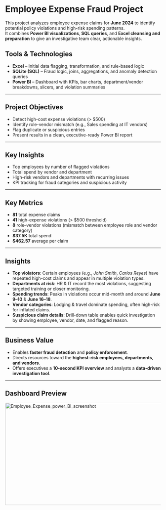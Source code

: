 # Employee Expense Fraud Project

This project analyzes employee expense claims for **June 2024** to identify potential policy violations and high-risk spending patterns.  
It combines **Power BI visualizations**, **SQL queries**, and **Excel cleansing and preparation** to give an investigative team clear, actionable insights.


## Tools & Technologies

- **Excel** – Initial data flagging, transformation, and rule-based logic
- **SQLite (SQL)** – Fraud logic, joins, aggregations, and anomaly detection queries
- **Power BI** – Dashboard with KPIs, bar charts, department/vendor breakdowns, slicers, and violation summaries

---

## Project Objectives

- Detect high-cost expense violations (> $500)
- Identify role-vendor mismatch (e.g., Sales spending at IT vendors)
- Flag duplicate or suspicious entries
- Present results in a clean, executive-ready Power BI report

---

## Key Insights

- Top employees by number of flagged violations
- Total spend by vendor and department
- High-risk vendors and departments with recurring issues
- KPI tracking for fraud categories and suspicious activity

---

## Key Metrics
- **81** total expense claims  
- **41** high-expense violations (> $500 threshold)  
- **8** role–vendor violations (mismatch between employee role and vendor category)  
- **$37.5K** total spend  
- **$462.57** average per claim  

---

## Insights
- **Top violators**: Certain employees (e.g., *John Smith*, *Carlos Reyes*) have repeated high-cost claims and appear in multiple violation types.
- **Departments at risk**: HR & IT record the most violations, suggesting targeted training or closer monitoring.
- **Spending trends**: Peaks in violations occur mid-month and around **June 9–10** & **June 16–18**.
- **Vendor categories**: Lodging & travel dominate spending, often high-risk for inflated claims.
- **Suspicious claim details**: Drill-down table enables quick investigation by showing employee, vendor, date, and flagged reason.

---

## Business Value
- Enables **faster fraud detection** and **policy enforcement**.  
- Directs resources toward the **highest-risk employees, departments, and vendors**.  
- Offers executives a **10-second KPI overview** and analysts a **data-driven investigation tool**.

---

## Dashboard Preview
<img width="623" height="331" alt="Employee_Expense_power_BI_screenshot" src="https://github.com/user-attachments/assets/f272604b-6155-4ce1-a307-0c275237686c" />


